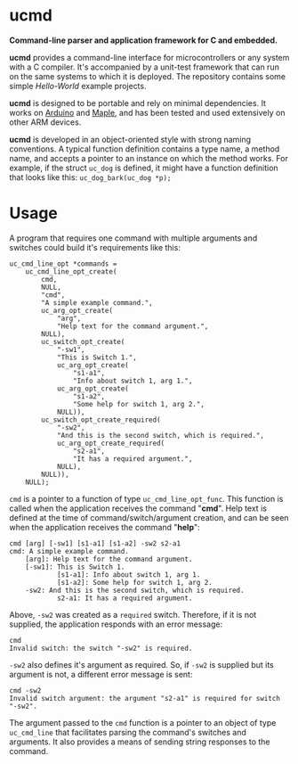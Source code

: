 ucmd
========
**Command-line parser and application framework for C and embedded.**

**ucmd** provides a command-line interface for microcontrollers or any system with a C compiler. It's accompanied by a unit-test framework that can run on the same systems to which it is deployed. The repository contains some simple *Hello-World* example projects.

**ucmd** is designed to be portable and rely on minimal dependencies. It works on [Arduino](http://www.arduino.cc/) and [Maple](http://leaflabs.com/), and has been tested and used extensively on other ARM devices.

**ucmd** is developed in an object-oriented style with strong naming conventions. A typical function definition contains a type name, a method name, and accepts a pointer to an instance on which the method works. For example, if the struct `uc_dog` is defined, it might have a function definition that looks like this: `uc_dog_bark(uc_dog *p);`

Usage
========

A program that requires one command with multiple arguments and switches could build it's requirements like this:

    uc_cmd_line_opt *commands = 
        uc_cmd_line_opt_create(
            cmd,
            NULL,
            "cmd",
            "A simple example command.",
            uc_arg_opt_create(
                "arg",
                "Help text for the command argument.",
            NULL),
            uc_switch_opt_create(
                "-sw1",
                "This is Switch 1.",
                uc_arg_opt_create(
                    "s1-a1",
                    "Info about switch 1, arg 1.",
                uc_arg_opt_create(
                    "s1-a2",
                    "Some help for switch 1, arg 2.",
                NULL)),
            uc_switch_opt_create_required(
                "-sw2",
                "And this is the second switch, which is required.",
                uc_arg_opt_create_required(
                    "s2-a1",
                    "It has a required argument.",
                NULL),
            NULL)),
        NULL);

`cmd` is a pointer to a function of type `uc_cmd_line_opt_func`. This function is called when the application receives the command "**cmd**". Help text is defined at the time of command/switch/argument creation, and can be seen when the application receives the command "**help**":

    cmd [arg] [-sw1] [s1-a1] [s1-a2] -sw2 s2-a1
    cmd: A simple example command.
        [arg]: Help text for the command argument.
        [-sw1]: This is Switch 1.
                [s1-a1]: Info about switch 1, arg 1.
                [s1-a2]: Some help for switch 1, arg 2.
        -sw2: And this is the second switch, which is required.
                s2-a1: It has a required argument.

Above, `-sw2` was created as a `required` switch. Therefore, if it is not supplied, the application responds with an error message:

    cmd
    Invalid switch: the switch "-sw2" is required.
    
`-sw2` also defines it's argument as required. So, if `-sw2` is supplied but its argument is not, a different error message is sent:

    cmd -sw2
    Invalid switch argument: the argument "s2-a1" is required for switch "-sw2".

The argument passed to the `cmd` function is a pointer to an object of type `uc_cmd_line` that facilitates parsing the command's switches and arguments. It also provides a means of sending string responses to the command.
